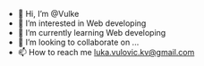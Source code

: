 - 👋 Hi, I’m @Vulke
- 👀 I’m interested in Web developing
- 🌱 I’m currently learning Web developing
- 💞️ I’m looking to collaborate on ...
- 📫 How to reach me luka.vulovic.kv@gmail.com

<!---
Vulke/Vulke is a ✨ special ✨ repository because its `README.md` (this file) appears on your GitHub profile.
You can click the Preview link to take a look at your changes.
--->
